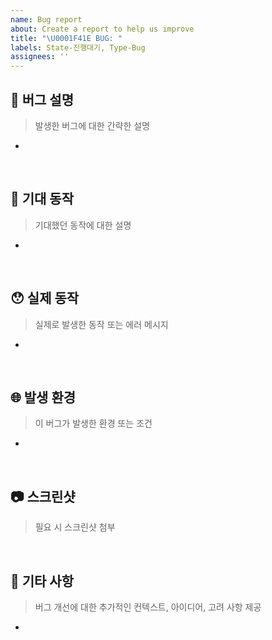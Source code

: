 ```yaml
---
name: Bug report
about: Create a report to help us improve
title: "\U0001F41E BUG: "
labels: State-진행대기, Type-Bug
assignees: ''
---
```


## 📝 버그 설명

> 발생한 버그에 대한 간략한 설명

-

<br/>

## 🤔 기대 동작

> 기대했던 동작에 대한 설명

-

<br/>

## 😯 실제 동작

> 실제로 발생한 동작 또는 에러 메시지

-

<br/>

## 🌐 발생 환경

> 이 버그가 발생한 환경 또는 조건

-

<br/>

## 📷 스크린샷

> 필요 시 스크린샷 첨부

<br/>

## 📌 기타 사항

> 버그 개선에 대한 추가적인 컨텍스트, 아이디어, 고려 사항 제공

-

<br/>
